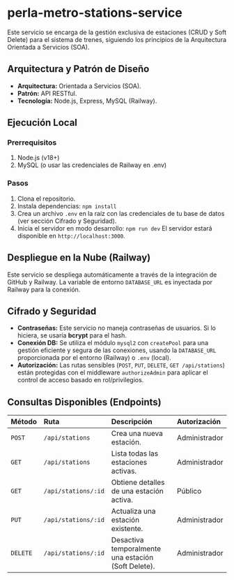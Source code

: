 # perla-metro-stations-service

Este servicio se encarga de la gestión exclusiva de estaciones (CRUD y Soft Delete) para el sistema de trenes, siguiendo los principios de la Arquitectura Orientada a Servicios (SOA).

## Arquitectura y Patrón de Diseño
* **Arquitectura:** Orientada a Servicios (SOA).
* **Patrón:** API RESTful.
* **Tecnología:** Node.js, Express, MySQL (Railway).

## Ejecución Local

### Prerrequisitos
1.  Node.js (v18+)
2.  MySQL (o usar las credenciales de Railway en .env)

### Pasos
1.  Clona el repositorio.
2.  Instala dependencias: `npm install`
3.  Crea un archivo `.env` en la raíz con las credenciales de tu base de datos (ver sección Cifrado y Seguridad).
4.  Inicia el servidor en modo desarrollo: `npm run dev`
    El servidor estará disponible en `http://localhost:3000`.

## Despliegue en la Nube (Railway)
Este servicio se despliega automáticamente a través de la integración de GitHub y Railway. La variable de entorno `DATABASE_URL` es inyectada por Railway para la conexión.

## Cifrado y Seguridad
* **Contraseñas:** Este servicio no maneja contraseñas de usuarios. Si lo hiciera, se usaría **bcrypt** para el hash.
* **Conexión DB:** Se utiliza el módulo `mysql2` con `createPool` para una gestión eficiente y segura de las conexiones, usando la `DATABASE_URL` proporcionada por el entorno (Railway) o `.env` (local).
* **Autorización:** Las rutas sensibles (`POST`, `PUT`, `DELETE`, `GET /api/stations`) están protegidas con el middleware `authorizeAdmin` para aplicar el control de acceso basado en rol/privilegios.

## Consultas Disponibles (Endpoints)

| Método | Ruta | Descripción | Autorización |
| :--- | :--- | :--- | :--- |
| `POST` | `/api/stations` | Crea una nueva estación. | Administrador |
| `GET` | `/api/stations` | Lista todas las estaciones activas. | Administrador |
| `GET` | `/api/stations/:id` | Obtiene detalles de una estación activa. | Público |
| `PUT` | `/api/stations/:id` | Actualiza una estación existente. | Administrador |
| `DELETE`| `/api/stations/:id` | Desactiva temporalmente una estación (Soft Delete). | Administrador |